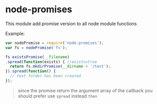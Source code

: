 # node-promises

This module add promise version to all node module functions

Example:
```js
var nodePromise = require('node-promises');
var fs = nodePromise('fs');

fs.existsPromise(__filename)
.spread(function(exists) { //exists=true
  return fs.mkdirPromise(__dirname + '/test');
}).spread(function() {
  // test folder has been created
});
```

> since the promise return the argument array of the callback you should prefer use `spread` instead `then`
